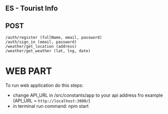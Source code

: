 ## ES - Tourist Info
## POST
```
/auth/register (fullName, email, password)
/auth/sign_in (email, password)
/weather/get_location (address)
/weather/get_weather (lat, lng, date)
```
# WEB PART
To run web application do this steps:
 - change API_URL in /src/constants/app to your api address fro example (API_URL = `http://localhost:3000/`)
 - in terminal run command: npm start